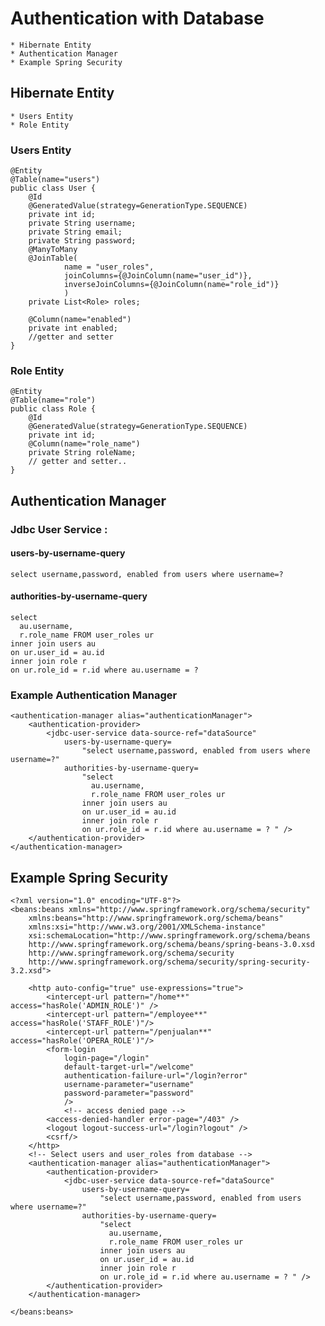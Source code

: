# Authentication with Database 
	* Hibernate Entity
	* Authentication Manager 
	* Example Spring Security
		
## Hibernate Entity
	* Users Entity 
	* Role Entity
	
### Users Entity
	@Entity
	@Table(name="users")
	public class User {
		@Id
		@GeneratedValue(strategy=GenerationType.SEQUENCE)
		private int id;
		private String username;
		private String email;
		private String password;
		@ManyToMany
		@JoinTable(
				name = "user_roles",
				joinColumns={@JoinColumn(name="user_id")},
				inverseJoinColumns={@JoinColumn(name="role_id")}
				)
		private List<Role> roles;
		
		@Column(name="enabled")
		private int enabled;
		//getter and setter
	}
	
### Role Entity
	@Entity
	@Table(name="role")
	public class Role {
		@Id
		@GeneratedValue(strategy=GenerationType.SEQUENCE)
		private int id;
		@Column(name="role_name")
		private String roleName;
		// getter and setter..
	}
	
## Authentication Manager 
### Jdbc User Service : 
#### users-by-username-query
	select username,password, enabled from users where username=?
#### authorities-by-username-query
	select 
	  au.username, 
	  r.role_name FROM user_roles ur
	inner join users au
	on ur.user_id = au.id
	inner join role r
	on ur.role_id = r.id where au.username = ? 
	
### Example Authentication Manager 
	<authentication-manager alias="authenticationManager">
		<authentication-provider>
			<jdbc-user-service data-source-ref="dataSource"
				users-by-username-query=
					"select username,password, enabled from users where username=?"
				authorities-by-username-query=
					"select 
					  au.username, 
					  r.role_name FROM user_roles ur
					inner join users au
					on ur.user_id = au.id
					inner join role r
					on ur.role_id = r.id where au.username = ? " />
		</authentication-provider>
	</authentication-manager>
	
## Example Spring Security
	<?xml version="1.0" encoding="UTF-8"?>
	<beans:beans xmlns="http://www.springframework.org/schema/security"
		xmlns:beans="http://www.springframework.org/schema/beans"
		xmlns:xsi="http://www.w3.org/2001/XMLSchema-instance"
		xsi:schemaLocation="http://www.springframework.org/schema/beans
		http://www.springframework.org/schema/beans/spring-beans-3.0.xsd
		http://www.springframework.org/schema/security
		http://www.springframework.org/schema/security/spring-security-3.2.xsd">

		<http auto-config="true" use-expressions="true">	
			<intercept-url pattern="/home**" access="hasRole('ADMIN_ROLE')" />
			<intercept-url pattern="/employee**" access="hasRole('STAFF_ROLE')"/>
			<intercept-url pattern="/penjualan**" access="hasRole('OPERA_ROLE')"/>
			<form-login
				login-page="/login"
				default-target-url="/welcome"
				authentication-failure-url="/login?error"
				username-parameter="username"
				password-parameter="password"
				/>
				<!-- access denied page -->
			<access-denied-handler error-page="/403" />
			<logout logout-success-url="/login?logout" />
			<csrf/>
		</http>
		<!-- Select users and user_roles from database -->
		<authentication-manager alias="authenticationManager">
			<authentication-provider>
				<jdbc-user-service data-source-ref="dataSource"
					users-by-username-query=
						"select username,password, enabled from users where username=?"
					authorities-by-username-query=
						"select 
						  au.username, 
						  r.role_name FROM user_roles ur
						inner join users au
						on ur.user_id = au.id
						inner join role r
						on ur.role_id = r.id where au.username = ? " />
			</authentication-provider>
		</authentication-manager>
		
	</beans:beans>
